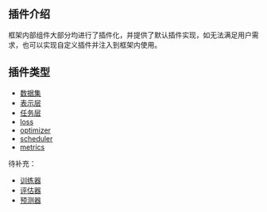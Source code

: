 ## 插件介绍
框架内部组件大部分均进行了插件化，并提供了默认插件实现，如无法满足用户需求，也可以实现自定义插件并注入到框架内使用。

## 插件类型
- [数据集](./dataset/README.md)
- [表示层](./representation/README.md)
- [任务层](./task/README.md)
- [loss](./loss/README.md)
- [optimizer](./optimizer/README.md)
- [scheduler](./scheduler/README.md)
- [metrics](./metrics/README.md)

待补充：
- [训练器](./train)
- [评估器](./eval)
- [预测器](./predict)
